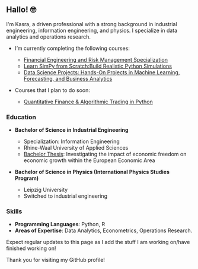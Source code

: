 ## Hallo! 🤓

I'm Kasra, a driven professional with a strong background in industrial engineering, information engineering, and physics. I specialize in data analytics and operations research.

- I’m currently completing the following courses:
  - [Financial Engineering and Risk Management Specialization](https://www.coursera.org/specializations/financialengineering)
  - [Learn SimPy from Scratch:Build Realistic Python Simulations](https://www.udemy.com/course/learn-simpy-from-scratch/learn/lecture/34006408?start=0#overview)
  - [Data Science Projects: Hands-On Projects in Machine Learning, Forecasting, and Business Analytics](https://www.udemy.com/course/industry-40-digital-transformation-and-smart-manufacturing/learn/lecture/43833276?start=0#overview)

- Courses that I plan to do soon:
  - [Quantitative Finance & Algorithmic Trading in Python](https://www.udemy.com/course/quantitative-finance-algorithmic-trading-in-python/?couponCode=ST11MT91624B)

### Education

- **Bachelor of Science in Industrial Engineering**
  - Specialization: Information Engineering
  - Rhine-Waal University of Applied Sciences
  - [Bachelor Thesis](https://github.com/Cosroe/Bachelor_Thesis): Investigating the impact of economic freedom on economic growth within the European Economic Area

- **Bachelor of Science in Physics (International Physics Studies Program)**
  - Leipzig University
  - Switched to industrial engineering


### Skills

- **Programming Languages**: Python, R
- **Areas of Expertise**: Data Analytics, Econometrics, Operations Research.

Expect regular updates to this page as I add the stuff I am working on/have finished working on!

Thank you for visiting my GitHub profile!
